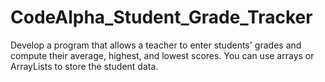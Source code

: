# CodeAlpha_Student_Grade_Tracker
Develop a program that allows a teacher to enter students' grades and compute their average, highest, and lowest scores. You can use arrays or ArrayLists to store the student data.
